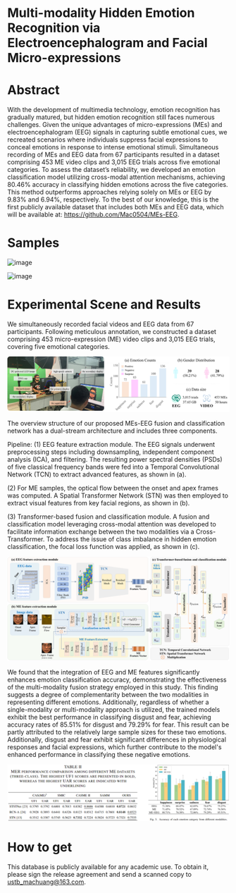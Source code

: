 # Multi-modality Hidden Emotion Recognition via Electroencephalogram and Facial Micro-expressions

# Abstract

With the development of multimedia technology, emotion recognition has gradually matured, but hidden emotion recognition still faces numerous challenges. Given the unique advantages of micro-expressions (MEs) and electroencephalogram (EEG) signals in capturing subtle emotional cues, we recreated scenarios where individuals suppress facial expressions to conceal emotions in response to intense emotional stimuli. Simultaneous recording of MEs and EEG data from 67 participants resulted in a dataset comprising 453 ME video clips and 3,015 EEG trials across five emotional categories. To assess the dataset’s reliability, we developed an emotion classification model utilizing cross-modal attention mechanisms, achieving 80.46\% accuracy in classifying hidden emotions across the five categories. This method outperforms approaches relying solely on MEs or EEG by 9.83\% and 6.94\%, respectively. To the best of our knowledge, this is the first publicly available dataset that includes both MEs and EEG data, which will be available at: https://github.com/Mac0504/MEs-EEG.

# Samples
![image](samples-1.gif)

![image](samples-2.gif)

# Experimental Scene and Results

We simultaneously recorded facial videos and EEG data from 67 participants. Following meticulous annotation, we constructed a dataset comprising 453 micro-expression (ME) video clips and 3,015 EEG trials, covering five emotional categories.

![image](pictures/pic1.png)

The overview structure of our proposed MEs-EEG fusion and classification network has a dual-stream architecture and includes three components. 

Pipeline: (1) EEG feature extraction module. The EEG signals underwent preprocessing steps including downsampling, independent component analysis (ICA), and filtering. The resulting power spectral densities (PSDs) of five classical frequency bands were fed into a Temporal Convolutional Network (TCN) to extract advanced features, as shown in (a). 

(2) For ME samples, the optical flow between the onset and apex frames was computed. A Spatial Transformer Network (STN) was then employed to extract visual features from key facial regions, as shown in (b). 

(3) Transformer-based fusion and classification module. A fusion and classification model leveraging cross-modal attention was developed to facilitate information exchange between the two modalities via a Cross-Transformer. To address the issue of class imbalance in hidden emotion classification, the focal loss function was applied, as shown in (c).

![image](pictures/pic2.png)

We found that the integration of EEG and ME features significantly enhances emotion classification accuracy, demonstrating the effectiveness of the multi-modality fusion strategy employed in this study. This finding suggests a degree of complementarity between the two modalities in representing different emotions. Additionally, regardless of whether a single-modality or multi-modality approach is utilized, the trained models exhibit the best performance in classifying disgust and fear, achieving accuracy rates of 85.51\% for disgust and 79.29\% for fear. This result can be partly attributed to the relatively large sample sizes for these two emotions. Additionally, disgust and fear exhibit significant differences in physiological responses and facial expressions, which further contribute to the model's enhanced performance in classifying these negative emotions.

![image](pictures/pic3.png)

# How to get

This database is publicly available for any academic use. To obtain it, please sign the release agreement and send a scanned copy to ustb_machuang@163.com.
